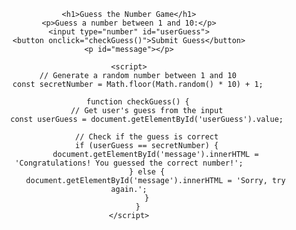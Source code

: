 <!DOCTYPE html>
<html lang="en">
<head>
    <meta charset="UTF-8">
    <meta name="viewport" content="width=device-width, initial-scale=1.0">
    <title>Guess the Number</title>
    <style>
        body {
            text-align: center;
            font-family: Arial, sans-serif;
        }
    </style>
</head>
<body>

    <h1>Guess the Number Game</h1>
    <p>Guess a number between 1 and 10:</p>
    <input type="number" id="userGuess">
    <button onclick="checkGuess()">Submit Guess</button>
    <p id="message"></p>

    <script>
        // Generate a random number between 1 and 10
        const secretNumber = Math.floor(Math.random() * 10) + 1;

        function checkGuess() {
            // Get user's guess from the input
            const userGuess = document.getElementById('userGuess').value;

            // Check if the guess is correct
            if (userGuess == secretNumber) {
                document.getElementById('message').innerHTML = 'Congratulations! You guessed the correct number!';
            } else {
                document.getElementById('message').innerHTML = 'Sorry, try again.';
            }
        }
    </script>

</body>
</html>
